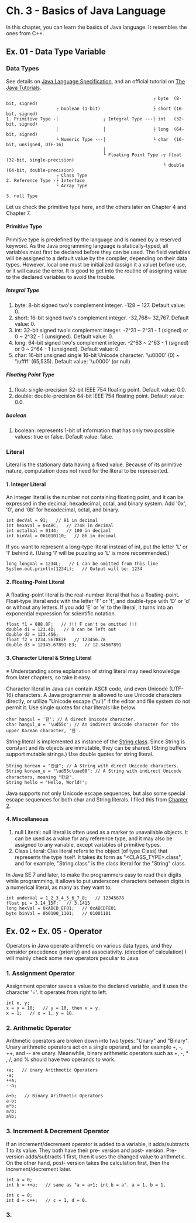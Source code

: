 # Ch. 3 - Basics of Java Language
In this chapter, you can learn the basics of Java language. It resembles the ones from C++.

## Ex. 01 - Data Type Variable
### Data Types
See details on [Java Language Specification](https://docs.oracle.com/javase/specs/jls/se8/html/jls-4.html#jls-ClassOrInterfaceType), and an official tutorial on [The Java Tutorials](https://docs.oracle.com/javase/tutorial/java/nutsandbolts/datatypes.html).

                                                            ┌ byte  (8-bit, signed)
                       ┌ boolean (1-bit)                    ├ short (16-bit, signed)
    1. Primitive Type -│                 ┌ Integral Type ---├ int   (32-bit, signed)
                       │                 │                  ├ long  (64-bit, signed)
                       └ Numeric Type ---│                  └ char  (16-bit, unsigned, UTF-16)
                                         │
                                         └ Floating Point Type -┬ float  (32-bit, single-precision)
                                                                └ double (64-bit, double-precision)
                       ┌ Class Type
    2. Reference Type -├ Interface
                       └ Array Type
                      
    3. null Type
Let us check the primitive type here, and the others later on Chapter 4 and Chapter 7.
#### Primitive Type
Primitive type is predefined by the language and is named by a reserved keyword. As the Java programming language is statically-typed, all variables must first be declared before they can be used. The field variables will be assigned to a default value by the compiler, depending on their data types. However, local one must be initialized (assign it a value) before use, or it will cause the error. It is good to get into the routine of assigning value to the declared variables to avoid the trouble.
##### Integral Type
1) byte: 8-bit signed two's complement integer. -128 ~ 127. Default value: 0.
2) short: 16-bit signed two's complement integer. -32,768~ 32,767. Default value: 0.
3) int: 32-bit signed two's complement integer. -2^31 ~ 2^31 - 1 (signed) or 0 ~ 2^32 - 1 (unsigned). Default value: 0.
4) long: 64-bit signed two's complement integer. -2^63 ~ 2^63 - 1 (signed) or 0 ~ 2^64 - 1 (unsigned). Default value: 0.
5) char: 16-bit unsigned single 16-bit Unicode character. '\u0000' (0) ~ '\uffff' (65,535). Default value: '\u0000' (or null)
##### Floating Point Type
1) float: single-precision 32-bit IEEE 754 floating point. Default value: 0.0.
2) double: double-precision 64-bit IEEE 754 floating point. Default value: 0.0.
##### boolean
1) boolean: represents 1-bit of information that has only two possible values: true or false. Default value: false.
### Literal
Literal is the stationary data having a fixed value. Because of its primitive nature, computation does not need for the literal to be represented.
#### 1. Integer Literal
An integer literal is the number not containing floating point, and it can be expressed in the decimal, hexadecimal, octal, and binary system. Add '0x', '0', and '0b' for hexadecimal, octal, and binary.

    int decVal = 91;   // 91 in decimal
    int hexaVal = 0xABC;   // 2748 in decimal
    int octalVal = 0144;   // 100 in deciaml
    int binVal = 0b1010110;   // 86 in decimal
If you want to represent a long-type literal instead of int, put the letter 'L' or 'l' behind it. (Using 'l' will be puzzling so 'L' is more recommended.)

    long longVal = 1234L;   // L can be omitted from this line
    System.out.println(1234L);   // Output will be: 1234
#### 2. Floating-Point Literal
A floating-point literal is the real-number literal that has a floating-point. Float-type literal ends with the letter 'F' or 'f', and double-type with 'D' or 'd' or without any letters. If you add 'E' or 'e' to the literal, it turns into an exponential expression for scientific notation.

    float f1 = 888.8F;   // !!! F can't be omitted !!!
    double d1 = 123.4D;   // D can be left out
    double d2 = 123.456;
    float f2 = 1234.5678E2F   // 123456.78
    double d3 = 12345.67891-E3;   // 12.34567891
    
#### 3. Character Literal & String Literal
※ Understanding some explanation of string literal may need knowledge from later chapters, so take it easy.

Character literal in Java can contain ASCII code, and even Unicode (UTF-16) characters. A Java programmer is allowed to use Unicode characters directly, or utilize "Unicode escape ('\u')" if the editor and file system do not permit it. Use single quotes for char literals like below.

    char hangul = '한'; // A direct Unicode character.
    char hangul_u = '\ud55c'; // An indirect Unicode character for the upper Korean character, '한'.
String literal is implemented as instance of the [String class](https://docs.oracle.com/javase/8/docs/api/java/lang/String.html).
Since String is constant and its objects are immutable, they can be shared. (String buffers support mutable strings.) Use double quotes for string literal.

    String korean = "한글"; // A String with direct Unicode characters.
    String korean_u = "\ud55c\uae00"; // A String with indirect Unicode characters, meaning "한글".
    String hello = "Hello, World!";

Java supports not only Unicode escape sequences, but also some special escape sequences for both char and String literals.
I filed this from [Chapter 2](https://github.com/reruo321/Java_Practice/tree/main/Chapter-02).

#### 4. Miscellaneous
1. null Literal: null literal is often used as a marker to unavailable objects. It can be used as a value for any reference type, and it may also be assigned to any variable, except variables of primitive types.
2. Class Literal: Clas literal refers to the object (of type Class) that represents the type itself. It takes its form as "<CLASS_TYPE>.class", and for example, "String.class" is the class literal for the "String" class.

In Java SE 7 and later, to make the programmers easy to read their digits while programming, it allows to put underscore characters between digits in a numerical literal, as many as they want to.

    int underVal = 1_2_3_4_5_6_7_8;   // 12345678
    float pi = 3.14_15F;   // 3.1415
    long hexVal = 0xABCD_EF01;   // 0xABCDFE01
    byte binVal = 0b0100_1101;   // 01001101
    
## Ex. 02 ~ Ex. 05 - Operator
Operators in Java operate arithmetic on various data types, and they consider precedence (priority) and associativity. (direction of calculation) I will mainly check some new operators peculiar to Java.
### 1. Assignment Operator
Assignment operator saves a value to the declared variable, and it uses the character '='. It operates from right to left.

    int x, y;
    x = y = 10;   // y = 10, then x = y.
    x = 1;   // x = 1, y = 10.
### 2. Arithmetic Operator
Arithmetic operators are broken down into two types: "Unary" and "Binary". Unary arithmetic operators act on a single operand, and for example +, -, ++, and -- are unary. Meanwhile, binary arithmetic operators such as +, -, * , /, and % should have two operands to work.

    +a;   // Unary Arithmetic Operators
    -a;
    ++a;
    --a;
    
    a+b;   // Binary Arithmetic Operators
    a-b;
    a*b;
    a/b;
    a%b;    

### 3. Increment & Decrement Operator
If an increment/decrement operator is added to a variable, it adds/subtracts 1 to its value. They both have their pre- version and post- version. Pre- version adds/subtracts 1 first, then it uses the changed value to arithmetic. On the other hand, post- version takes the calculation first, then the increment/decrement later.

    int a = 0;
    int b = ++a;   // same as "a = a+1; int b = a". a = 1, b = 1.
    
    int c = 0;
    int d = c++;   // c = 1, d = 0.

### 3. 
